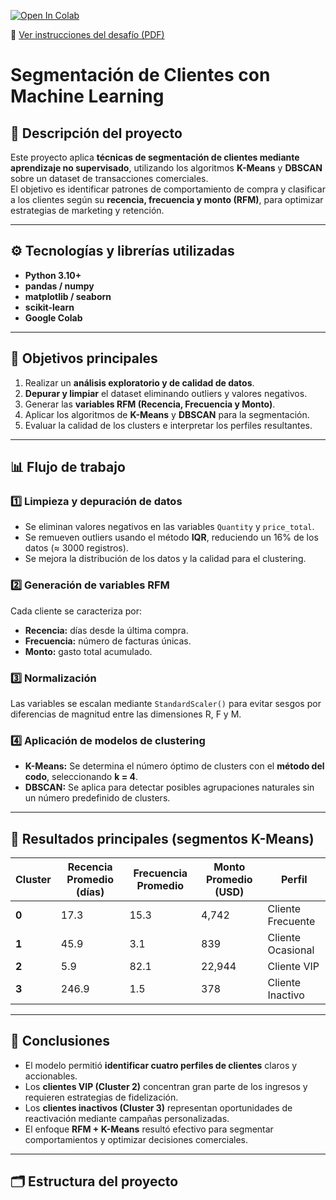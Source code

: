 [![Open In Colab](https://colab.research.google.com/assets/colab-badge.svg)](https://colab.research.google.com/github/fredusho/data-science-portfolio/blob/main/ml-segmentacion-clientes/ml-segmentacion-clientes.ipynb)

📄 [Ver instrucciones del desafío (PDF)](https://github.com/fredusho/data-science-portfolio/blob/main/proyecto-segmentacion-clientes/docs/ml-segmentacion-clientes.pdf)

# Segmentación de Clientes con Machine Learning

## 🧩 Descripción del proyecto
Este proyecto aplica **técnicas de segmentación de clientes mediante aprendizaje no supervisado**, utilizando los algoritmos **K-Means** y **DBSCAN** sobre un dataset de transacciones comerciales.  
El objetivo es identificar patrones de comportamiento de compra y clasificar a los clientes según su **recencia, frecuencia y monto (RFM)**, para optimizar estrategias de marketing y retención.

---

## ⚙️ Tecnologías y librerías utilizadas
- **Python 3.10+**
- **pandas / numpy**
- **matplotlib / seaborn**
- **scikit-learn**
- **Google Colab**

---

## 🧠 Objetivos principales
1. Realizar un **análisis exploratorio y de calidad de datos**.
2. **Depurar y limpiar** el dataset eliminando outliers y valores negativos.
3. Generar las **variables RFM (Recencia, Frecuencia y Monto)**.
4. Aplicar los algoritmos de **K-Means** y **DBSCAN** para la segmentación.
5. Evaluar la calidad de los clusters e interpretar los perfiles resultantes.

---

## 📊 Flujo de trabajo

### 1️⃣ Limpieza y depuración de datos
- Se eliminan valores negativos en las variables `Quantity` y `price_total`.
- Se remueven outliers usando el método **IQR**, reduciendo un 16% de los datos (≈ 3000 registros).
- Se mejora la distribución de los datos y la calidad para el clustering.

### 2️⃣ Generación de variables RFM
Cada cliente se caracteriza por:
- **Recencia:** días desde la última compra.  
- **Frecuencia:** número de facturas únicas.  
- **Monto:** gasto total acumulado.

### 3️⃣ Normalización
Las variables se escalan mediante `StandardScaler()` para evitar sesgos por diferencias de magnitud entre las dimensiones R, F y M.

### 4️⃣ Aplicación de modelos de clustering
- **K-Means:** Se determina el número óptimo de clusters con el **método del codo**, seleccionando **k = 4**.
- **DBSCAN:** Se aplica para detectar posibles agrupaciones naturales sin un número predefinido de clusters.

---

## 🧩 Resultados principales (segmentos K-Means)

| Cluster | Recencia Promedio (días) | Frecuencia Promedio | Monto Promedio (USD) | Perfil |
|----------|---------------------------|----------------------|----------------------|---------|
| **0** | 17.3 | 15.3 | 4,742 | Cliente Frecuente |
| **1** | 45.9 | 3.1 | 839 | Cliente Ocasional |
| **2** | 5.9 | 82.1 | 22,944 | Cliente VIP |
| **3** | 246.9 | 1.5 | 378 | Cliente Inactivo |

---

## 🎯 Conclusiones
- El modelo permitió **identificar cuatro perfiles de clientes** claros y accionables.  
- Los **clientes VIP (Cluster 2)** concentran gran parte de los ingresos y requieren estrategias de fidelización.  
- Los **clientes inactivos (Cluster 3)** representan oportunidades de reactivación mediante campañas personalizadas.  
- El enfoque **RFM + K-Means** resultó efectivo para segmentar comportamientos y optimizar decisiones comerciales.

---

## 🗂️ Estructura del proyecto

